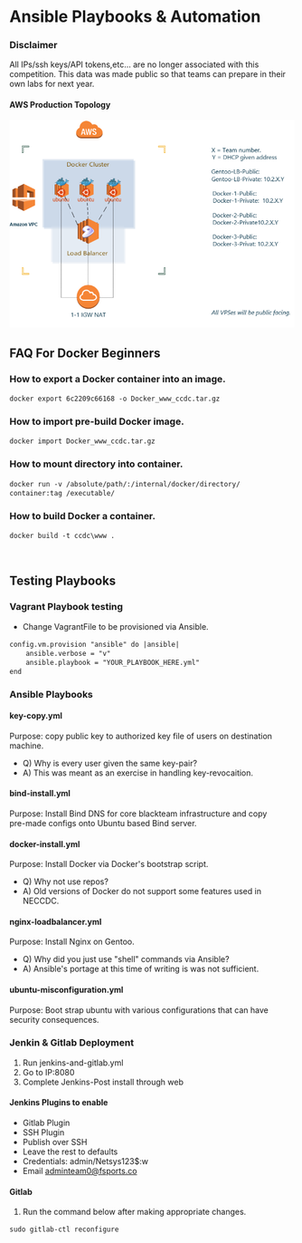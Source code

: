# Ansible Playbooks & Automation

### Disclaimer
All IPs/ssh keys/API tokens,etc... are no longer associated with this competition.
This data was made public so that teams can prepare in their own labs for next year.


#### AWS Production Topology
![AWS_NECCDC_2017](NECCDC_AWS_Topology.PNG)


## FAQ For Docker Beginners

### How to export a Docker container into an image.
```
docker export 6c2209c66168 -o Docker_www_ccdc.tar.gz                                    
```

### How to import pre-build Docker image.
```
docker import Docker_www_ccdc.tar.gz
```

### How to mount directory into container.
```
docker run -v /absolute/path/:/internal/docker/directory/ container:tag /executable/
```

### How to build Docker a container.

```
docker build -t ccdc\www .
```

<br />

## Testing Playbooks
### Vagrant Playbook testing
* Change VagrantFile to be provisioned via Ansible.

```
config.vm.provision "ansible" do |ansible|
    ansible.verbose = "v"
    ansible.playbook = "YOUR_PLAYBOOK_HERE.yml"
end
```

### Ansible Playbooks

#### key-copy.yml
Purpose: copy public key to authorized key file of users on destination machine.
* Q) Why is every user given the same key-pair?
* A) This was meant as an exercise in handling key-revocaition.

#### bind-install.yml
Purpose: Install Bind DNS for core blackteam infrastructure and copy <br />
pre-made configs onto Ubuntu based Bind server.

#### docker-install.yml
Purpose: Install Docker via Docker's bootstrap script.
* Q) Why not use repos?
* A) Old versions of Docker do not support some features used in NECCDC.

#### nginx-loadbalancer.yml
Purpose: Install Nginx on Gentoo.
* Q) Why did you just use "shell" commands via Ansible?
* A) Ansible's portage at this time of writing is was not sufficient.

#### ubuntu-misconfiguration.yml
Purpose: Boot strap ubuntu with various configurations that can have security consequences.

### Jenkin & Gitlab Deployment
1) Run jenkins-and-gitlab.yml
2) Go to IP:8080
3) Complete Jenkins-Post install through web

#### Jenkins Plugins to enable
* Gitlab Plugin
* SSH Plugin
* Publish over SSH
* Leave the rest to defaults
* Credentials: admin/Netsys123$:w
* Email adminteam0@fsports.co

#### Gitlab
1) Run the command below after making appropriate changes.
```
sudo gitlab-ctl reconfigure
